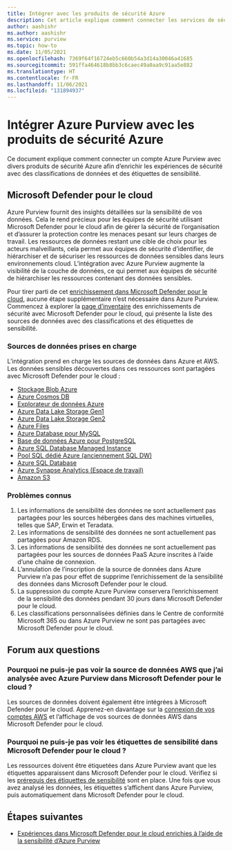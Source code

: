 ```yaml
---
title: Intégrer avec les produits de sécurité Azure
description: Cet article explique comment connecter les services de sécurité Azure et Azure Purview pour bénéficier d’expériences de sécurité enrichies.
author: aashishr
ms.author: aashishr
ms.service: purview
ms.topic: how-to
ms.date: 11/05/2021
ms.openlocfilehash: 7369f64f16724eb5c660b54a3d14a30046a41685
ms.sourcegitcommit: 591ffa464618b8bb3c6caec49a0aa9c91aa5e882
ms.translationtype: HT
ms.contentlocale: fr-FR
ms.lasthandoff: 11/06/2021
ms.locfileid: "131894937"
---
```

# <a name="integrate-azure-purview-with-azure-security-products"></a>Intégrer Azure Purview avec les produits de sécurité Azure

Ce document explique comment connecter un compte Azure Purview avec divers produits de sécurité Azure afin d’enrichir les expériences de sécurité avec des classifications de données et des étiquettes de sensibilité.

## <a name="microsoft-defender-for-cloud"></a>Microsoft Defender pour le cloud
Azure Purview fournit des insights détaillées sur la sensibilité de vos données. Cela le rend précieux pour les équipes de sécurité utilisant Microsoft Defender pour le cloud afin de gérer la sécurité de l’organisation et d’assurer la protection contre les menaces pesant sur leurs charges de travail. Les ressources de données restant une cible de choix pour les acteurs malveillants, cela permet aux équipes de sécurité d’identifier, de hiérarchiser et de sécuriser les ressources de données sensibles dans leurs environnements cloud. L’intégration avec Azure Purview augmente la visibilité de la couche de données, ce qui permet aux équipes de sécurité de hiérarchiser les ressources contenant des données sensibles.

Pour tirer parti de cet [enrichissement dans Microsoft Defender pour le cloud](../security-center/information-protection.md), aucune étape supplémentaire n’est nécessaire dans Azure Purview. Commencez à explorer la [page d’inventaire](https://portal.azure.com/#blade/Microsoft_Azure_Security/SecurityMenuBlade/25) des enrichissements de sécurité avec Microsoft Defender pour le cloud, qui présente la liste des sources de données avec des classifications et des étiquettes de sensibilité.

### <a name="supported-data-sources"></a>Sources de données prises en charge
L’intégration prend en charge les sources de données dans Azure et AWS. Les données sensibles découvertes dans ces ressources sont partagées avec Microsoft Defender pour le cloud :
- [Stockage Blob Azure](./register-scan-azure-blob-storage-source.md)
- [Azure Cosmos DB](./register-scan-azure-cosmos-database.md)
- [Explorateur de données Azure](./register-scan-azure-data-explorer.md)
- [Azure Data Lake Storage Gen1](./register-scan-adls-gen1.md)
- [Azure Data Lake Storage Gen2](./register-scan-adls-gen2.md)
- [Azure Files](./register-scan-azure-files-storage-source.md)
- [Azure Database pour MySQL](./register-scan-azure-mysql-database.md)
- [Base de données Azure pour PostgreSQL](./register-scan-azure-postgresql.md)
- [Azure SQL Database Managed Instance](./register-scan-azure-sql-database-managed-instance.md)
- [Pool SQL dédié Azure (anciennement SQL DW)](./register-scan-azure-synapse-analytics.md)
- [Azure SQL Database](./register-scan-azure-sql-database.md)
- [Azure Synapse Analytics (Espace de travail)](./register-scan-synapse-workspace.md)
- [Amazon S3](./register-scan-amazon-s3.md)

### <a name="known-issues"></a>Problèmes connus
1. Les informations de sensibilité des données ne sont actuellement pas partagées pour les sources hébergées dans des machines virtuelles, telles que SAP, Erwin et Teradata.
2. Les informations de sensibilité des données ne sont actuellement pas partagées pour Amazon RDS.
3. Les informations de sensibilité des données ne sont actuellement pas partagées pour les sources de données PaaS Azure inscrites à l’aide d’une chaîne de connexion. 
5. L’annulation de l’inscription de la source de données dans Azure Purview n’a pas pour effet de supprime l’enrichissement de la sensibilité des données dans Microsoft Defender pour le cloud.
6. La suppression du compte Azure Purview conservera l’enrichissement de la sensibilité des données pendant 30 jours dans Microsoft Defender pour le cloud.
7. Les classifications personnalisées définies dans le Centre de conformité Microsoft 365 ou dans Azure Purview ne sont pas partagées avec Microsoft Defender pour le cloud.

## <a name="faq"></a>Forum aux questions
### <a name="why-dont-i-see-the-aws-data-source-i-have-scanned-with-azure-purview-in-microsoft-defender-for-cloud"></a>**Pourquoi ne puis-je pas voir la source de données AWS que j’ai analysée avec Azure Purview dans Microsoft Defender pour le cloud ?**

Les sources de données doivent également être intégrées à Microsoft Defender pour le cloud. Apprenez-en davantage sur la [connexion de vos comptes AWS](../security-center/quickstart-onboard-aws.md) et l’affichage de vos sources de données AWS dans Microsoft Defender pour le cloud.

### <a name="why-dont-i-see-sensitivity-labels-in-microsoft-defender-for-cloud"></a>**Pourquoi ne puis-je pas voir les étiquettes de sensibilité dans Microsoft Defender pour le cloud ?**

Les ressources doivent être étiquetées dans Azure Purview avant que les étiquettes apparaissent dans Microsoft Defender pour le cloud. Vérifiez si les [prérequis des étiquettes de sensibilité](./how-to-automatically-label-your-content.md) sont en place. Une fois que vous avez analysé les données, les étiquettes s’affichent dans Azure Purview, puis automatiquement dans Microsoft Defender pour le cloud.

## <a name="next-steps"></a>Étapes suivantes
- [Expériences dans Microsoft Defender pour le cloud enrichies à l’aide de la sensibilité d’Azure Purview](../security-center/information-protection.md)
